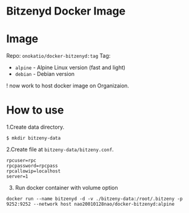 Bitzenyd Docker Image
=====================

# Image

Repo: `onokatio/docker-bitzenyd:tag`
Tag:

- `alpine` - Alpine Linux version (fast and light)
- `debian` - Debian version

! now work to host docker image on Organizaion.

# How to use

1.Create data directory.

```
$ mkdir bitzeny-data
```

2.Create file at `bitzeny-data/bitzeny.conf`.

```
rpcuser=rpc
rpcpassword=rpcpass
rpcallowip=localhost
server=1
```

3. Run docker container with volume option

```
docker run --name bitzenyd -d -v ./bitzeny-data:/root/.bitzeny -p 9252:9252 --network host nao20010128nao/docker-bitzenyd:alpine
```

